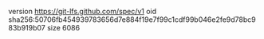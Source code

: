 version https://git-lfs.github.com/spec/v1
oid sha256:50706fb454939783656d7e884f19e7f99c1cdf99b046e2fe9d78bc983b919b07
size 6086
